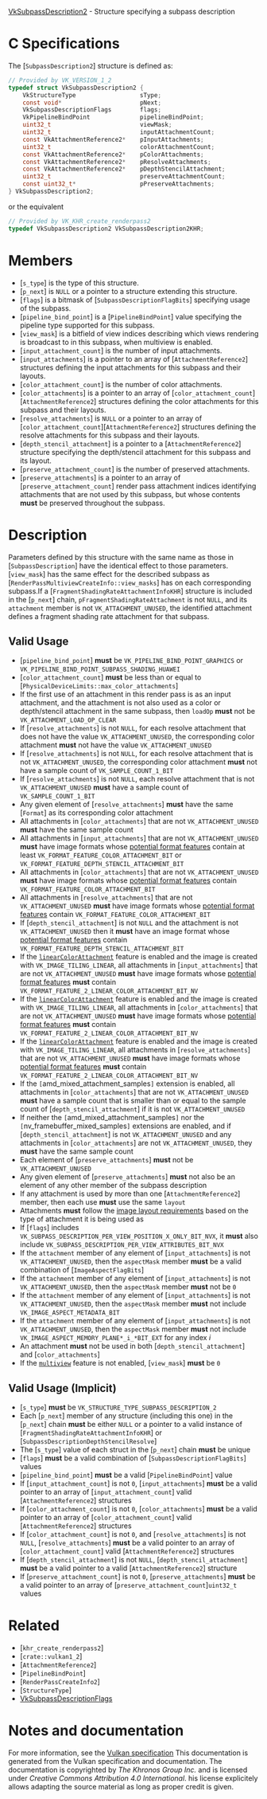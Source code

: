 [VkSubpassDescription2](https://www.khronos.org/registry/vulkan/specs/1.3-extensions/man/html/VkSubpassDescription2.html) - Structure specifying a subpass description

# C Specifications
The [`SubpassDescription2`] structure is defined as:
```c
// Provided by VK_VERSION_1_2
typedef struct VkSubpassDescription2 {
    VkStructureType                  sType;
    const void*                      pNext;
    VkSubpassDescriptionFlags        flags;
    VkPipelineBindPoint              pipelineBindPoint;
    uint32_t                         viewMask;
    uint32_t                         inputAttachmentCount;
    const VkAttachmentReference2*    pInputAttachments;
    uint32_t                         colorAttachmentCount;
    const VkAttachmentReference2*    pColorAttachments;
    const VkAttachmentReference2*    pResolveAttachments;
    const VkAttachmentReference2*    pDepthStencilAttachment;
    uint32_t                         preserveAttachmentCount;
    const uint32_t*                  pPreserveAttachments;
} VkSubpassDescription2;
```
or the equivalent
```c
// Provided by VK_KHR_create_renderpass2
typedef VkSubpassDescription2 VkSubpassDescription2KHR;
```

# Members
- [`s_type`] is the type of this structure.
- [`p_next`] is `NULL` or a pointer to a structure extending this structure.
- [`flags`] is a bitmask of [`SubpassDescriptionFlagBits`] specifying usage of the subpass.
- [`pipeline_bind_point`] is a [`PipelineBindPoint`] value specifying the pipeline type supported for this subpass.
- [`view_mask`] is a bitfield of view indices describing which views rendering is broadcast to in this subpass, when multiview is enabled.
- [`input_attachment_count`] is the number of input attachments.
- [`input_attachments`] is a pointer to an array of [`AttachmentReference2`] structures defining the input attachments for this subpass and their layouts.
- [`color_attachment_count`] is the number of color attachments.
- [`color_attachments`] is a pointer to an array of [`color_attachment_count`][`AttachmentReference2`] structures defining the color attachments for this subpass and their layouts.
- [`resolve_attachments`] is `NULL` or a pointer to an array of [`color_attachment_count`][`AttachmentReference2`] structures defining the resolve attachments for this subpass and their layouts.
- [`depth_stencil_attachment`] is a pointer to a [`AttachmentReference2`] structure specifying the depth/stencil attachment for this subpass and its layout.
- [`preserve_attachment_count`] is the number of preserved attachments.
- [`preserve_attachments`] is a pointer to an array of [`preserve_attachment_count`] render pass attachment indices identifying attachments that are not used by this subpass, but whose contents  **must**  be preserved throughout the subpass.

# Description
Parameters defined by this structure with the same name as those in
[`SubpassDescription`] have the identical effect to those parameters.[`view_mask`] has the same effect for the described subpass as
[`RenderPassMultiviewCreateInfo::view_masks`] has on each
corresponding subpass.If a [`FragmentShadingRateAttachmentInfoKHR`] structure is included in
the [`p_next`] chain, `pFragmentShadingRateAttachment` is not `NULL`,
and its `attachment` member is not `VK_ATTACHMENT_UNUSED`, the
identified attachment defines a fragment shading rate attachment for that
subpass.
## Valid Usage
-  [`pipeline_bind_point`] **must**  be `VK_PIPELINE_BIND_POINT_GRAPHICS` or `VK_PIPELINE_BIND_POINT_SUBPASS_SHADING_HUAWEI`
-  [`color_attachment_count`] **must**  be less than or equal to [`PhysicalDeviceLimits::max_color_attachments`]
-    If the first use of an attachment in this render pass is as an input attachment, and the attachment is not also used as a color or depth/stencil attachment in the same subpass, then `loadOp` **must**  not be `VK_ATTACHMENT_LOAD_OP_CLEAR`
-    If [`resolve_attachments`] is not `NULL`, for each resolve attachment that does not have the value `VK_ATTACHMENT_UNUSED`, the corresponding color attachment  **must**  not have the value `VK_ATTACHMENT_UNUSED`
-    If [`resolve_attachments`] is not `NULL`, for each resolve attachment that is not `VK_ATTACHMENT_UNUSED`, the corresponding color attachment  **must**  not have a sample count of `VK_SAMPLE_COUNT_1_BIT`
-    If [`resolve_attachments`] is not `NULL`, each resolve attachment that is not `VK_ATTACHMENT_UNUSED` **must**  have a sample count of `VK_SAMPLE_COUNT_1_BIT`
-    Any given element of [`resolve_attachments`] **must**  have the same [`Format`] as its corresponding color attachment
-    All attachments in [`color_attachments`] that are not `VK_ATTACHMENT_UNUSED` **must**  have the same sample count
-    All attachments in [`input_attachments`] that are not `VK_ATTACHMENT_UNUSED` **must**  have image formats whose [potential format features](https://www.khronos.org/registry/vulkan/specs/1.3-extensions/html/vkspec.html#potential-format-features) contain at least `VK_FORMAT_FEATURE_COLOR_ATTACHMENT_BIT` or `VK_FORMAT_FEATURE_DEPTH_STENCIL_ATTACHMENT_BIT`
-    All attachments in [`color_attachments`] that are not `VK_ATTACHMENT_UNUSED` **must**  have image formats whose [potential format features](https://www.khronos.org/registry/vulkan/specs/1.3-extensions/html/vkspec.html#potential-format-features) contain `VK_FORMAT_FEATURE_COLOR_ATTACHMENT_BIT`
-    All attachments in [`resolve_attachments`] that are not `VK_ATTACHMENT_UNUSED` **must**  have image formats whose [potential format features](https://www.khronos.org/registry/vulkan/specs/1.3-extensions/html/vkspec.html#potential-format-features) contain `VK_FORMAT_FEATURE_COLOR_ATTACHMENT_BIT`
-    If [`depth_stencil_attachment`] is not `NULL` and the attachment is not `VK_ATTACHMENT_UNUSED` then it  **must**  have an image format whose [potential format features](https://www.khronos.org/registry/vulkan/specs/1.3-extensions/html/vkspec.html#potential-format-features) contain `VK_FORMAT_FEATURE_DEPTH_STENCIL_ATTACHMENT_BIT`
-    If the [`linearColorAttachment`](https://www.khronos.org/registry/vulkan/specs/1.3-extensions/html/vkspec.html#features-linearColorAttachment) feature is enabled and the image is created with `VK_IMAGE_TILING_LINEAR`, all attachments in [`input_attachments`] that are not `VK_ATTACHMENT_UNUSED` **must**  have image formats whose [potential format features](https://www.khronos.org/registry/vulkan/specs/1.3-extensions/html/vkspec.html#potential-format-features) **must**  contain `VK_FORMAT_FEATURE_2_LINEAR_COLOR_ATTACHMENT_BIT_NV`
-    If the [`linearColorAttachment`](https://www.khronos.org/registry/vulkan/specs/1.3-extensions/html/vkspec.html#features-linearColorAttachment) feature is enabled and the image is created with `VK_IMAGE_TILING_LINEAR`, all attachments in [`color_attachments`] that are not `VK_ATTACHMENT_UNUSED` **must**  have image formats whose [potential format features](https://www.khronos.org/registry/vulkan/specs/1.3-extensions/html/vkspec.html#potential-format-features) **must**  contain `VK_FORMAT_FEATURE_2_LINEAR_COLOR_ATTACHMENT_BIT_NV`
-    If the [`linearColorAttachment`](https://www.khronos.org/registry/vulkan/specs/1.3-extensions/html/vkspec.html#features-linearColorAttachment) feature is enabled and the image is created with `VK_IMAGE_TILING_LINEAR`, all attachments in [`resolve_attachments`] that are not `VK_ATTACHMENT_UNUSED` **must**  have image formats whose [potential format features](https://www.khronos.org/registry/vulkan/specs/1.3-extensions/html/vkspec.html#potential-format-features) **must**  contain `VK_FORMAT_FEATURE_2_LINEAR_COLOR_ATTACHMENT_BIT_NV`
-    If the `[`amd_mixed_attachment_samples`]` extension is enabled, all attachments in [`color_attachments`] that are not `VK_ATTACHMENT_UNUSED` **must**  have a sample count that is smaller than or equal to the sample count of [`depth_stencil_attachment`] if it is not `VK_ATTACHMENT_UNUSED`
-    If neither the `[`amd_mixed_attachment_samples`]` nor the `[`nv_framebuffer_mixed_samples`]` extensions are enabled, and if [`depth_stencil_attachment`] is not `VK_ATTACHMENT_UNUSED` and any attachments in [`color_attachments`] are not `VK_ATTACHMENT_UNUSED`, they  **must**  have the same sample count
-    Each element of [`preserve_attachments`] **must**  not be `VK_ATTACHMENT_UNUSED`
-    Any given element of [`preserve_attachments`] **must**  not also be an element of any other member of the subpass description
-    If any attachment is used by more than one [`AttachmentReference2`] member, then each use  **must**  use the same `layout`
-    Attachments  **must**  follow the [image layout requirements](https://www.khronos.org/registry/vulkan/specs/1.3-extensions/html/vkspec.html#attachment-type-imagelayout) based on the type of attachment it is being used as
-    If [`flags`] includes `VK_SUBPASS_DESCRIPTION_PER_VIEW_POSITION_X_ONLY_BIT_NVX`, it  **must**  also include `VK_SUBPASS_DESCRIPTION_PER_VIEW_ATTRIBUTES_BIT_NVX`
-    If the `attachment` member of any element of [`input_attachments`] is not `VK_ATTACHMENT_UNUSED`, then the `aspectMask` member  **must**  be a valid combination of [`ImageAspectFlagBits`]
-    If the `attachment` member of any element of [`input_attachments`] is not `VK_ATTACHMENT_UNUSED`, then the `aspectMask` member  **must**  not be `0`
-    If the `attachment` member of any element of [`input_attachments`] is not `VK_ATTACHMENT_UNUSED`, then the `aspectMask` member  **must**  not include `VK_IMAGE_ASPECT_METADATA_BIT`
-    If the `attachment` member of any element of [`input_attachments`] is not `VK_ATTACHMENT_UNUSED`, then the `aspectMask` member  **must**  not include `VK_IMAGE_ASPECT_MEMORY_PLANE*_i_*BIT_EXT` for any index *i*
-    An attachment  **must**  not be used in both [`depth_stencil_attachment`] and [`color_attachments`]
-    If the [`multiview`](https://www.khronos.org/registry/vulkan/specs/1.3-extensions/html/vkspec.html#features-multiview) feature is not enabled, [`view_mask`] **must**  be `0`

## Valid Usage (Implicit)
-  [`s_type`] **must**  be `VK_STRUCTURE_TYPE_SUBPASS_DESCRIPTION_2`
-    Each [`p_next`] member of any structure (including this one) in the [`p_next`] chain  **must**  be either `NULL` or a pointer to a valid instance of [`FragmentShadingRateAttachmentInfoKHR`] or [`SubpassDescriptionDepthStencilResolve`]
-    The [`s_type`] value of each struct in the [`p_next`] chain  **must**  be unique
-  [`flags`] **must**  be a valid combination of [`SubpassDescriptionFlagBits`] values
-  [`pipeline_bind_point`] **must**  be a valid [`PipelineBindPoint`] value
-    If [`input_attachment_count`] is not `0`, [`input_attachments`] **must**  be a valid pointer to an array of [`input_attachment_count`] valid [`AttachmentReference2`] structures
-    If [`color_attachment_count`] is not `0`, [`color_attachments`] **must**  be a valid pointer to an array of [`color_attachment_count`] valid [`AttachmentReference2`] structures
-    If [`color_attachment_count`] is not `0`, and [`resolve_attachments`] is not `NULL`, [`resolve_attachments`] **must**  be a valid pointer to an array of [`color_attachment_count`] valid [`AttachmentReference2`] structures
-    If [`depth_stencil_attachment`] is not `NULL`, [`depth_stencil_attachment`] **must**  be a valid pointer to a valid [`AttachmentReference2`] structure
-    If [`preserve_attachment_count`] is not `0`, [`preserve_attachments`] **must**  be a valid pointer to an array of [`preserve_attachment_count`]`uint32_t` values

# Related
- [`khr_create_renderpass2`]
- [`crate::vulkan1_2`]
- [`AttachmentReference2`]
- [`PipelineBindPoint`]
- [`RenderPassCreateInfo2`]
- [`StructureType`]
- [VkSubpassDescriptionFlags]()

# Notes and documentation
For more information, see the [Vulkan specification](https://www.khronos.org/registry/vulkan/specs/1.3-extensions/html/vkspec.html)
This documentation is generated from the Vulkan specification and documentation.
The documentation is copyrighted by *The Khronos Group Inc.* and is licensed under *Creative Commons Attribution 4.0 International*.
his license explicitely allows adapting the source material as long as proper credit is given.
        